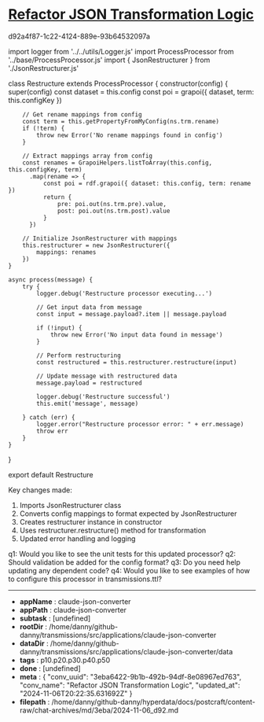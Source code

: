 # [Refactor JSON Transformation Logic](https://claude.ai/chat/3eba6422-9b1b-492b-94df-8e08967ed763)

d92a4f87-1c22-4124-889e-93b64532097a

 

<antArtifact identifier="json-restructure" type="application/vnd.ant.code" language="javascript" title="Updated Restructure processor">
import logger from '../../utils/Logger.js'
import ProcessProcessor from '../base/ProcessProcessor.js'
import { JsonRestructurer } from './JsonRestructurer.js'

class Restructure extends ProcessProcessor {
    constructor(config) {
        super(config)
        const dataset = this.config
        const poi = grapoi({ dataset, term: this.configKey })
        
        // Get rename mappings from config
        const term = this.getPropertyFromMyConfig(ns.trm.rename)
        if (!term) {
            throw new Error('No rename mappings found in config')
        }

        // Extract mappings array from config 
        const renames = GrapoiHelpers.listToArray(this.config, this.configKey, term)
          .map(rename => {
              const poi = rdf.grapoi({ dataset: this.config, term: rename })
              return {
                  pre: poi.out(ns.trm.pre).value,
                  post: poi.out(ns.trm.post).value
              }
          })

        // Initialize JsonRestructurer with mappings
        this.restructurer = new JsonRestructurer({
            mappings: renames 
        })
    }

    async process(message) {
        try {
            logger.debug('Restructure processor executing...')

            // Get input data from message
            const input = message.payload?.item || message.payload

            if (!input) {
                throw new Error('No input data found in message')
            }

            // Perform restructuring
            const restructured = this.restructurer.restructure(input)

            // Update message with restructured data
            message.payload = restructured

            logger.debug('Restructure successful')
            this.emit('message', message)

        } catch (err) {
            logger.error("Restructure processor error: " + err.message)
            throw err
        }
    }
}

export default Restructure
</antArtifact>

Key changes made:
1. Imports JsonRestructurer class
2. Converts config mappings to format expected by JsonRestructurer 
3. Creates restructurer instance in constructor
4. Uses restructurer.restructure() method for transformation
5. Updated error handling and logging

q1: Would you like to see the unit tests for this updated processor?
q2: Should validation be added for the config format?
q3: Do you need help updating any dependent code?
q4: Would you like to see examples of how to configure this processor in transmissions.ttl?

---

* **appName** : claude-json-converter
* **appPath** : claude-json-converter
* **subtask** : [undefined]
* **rootDir** : /home/danny/github-danny/transmissions/src/applications/claude-json-converter
* **dataDir** : /home/danny/github-danny/transmissions/src/applications/claude-json-converter/data
* **tags** : p10.p20.p30.p40.p50
* **done** : [undefined]
* **meta** : {
  "conv_uuid": "3eba6422-9b1b-492b-94df-8e08967ed763",
  "conv_name": "Refactor JSON Transformation Logic",
  "updated_at": "2024-11-06T20:22:35.631692Z"
}
* **filepath** : /home/danny/github-danny/hyperdata/docs/postcraft/content-raw/chat-archives/md/3eba/2024-11-06_d92.md